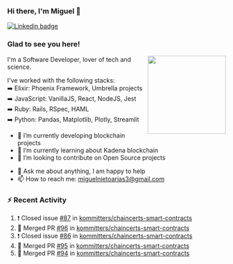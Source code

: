 ### Hi there, I'm Miguel 👋

<a href="https://linkedin.com/in/miguelnietoa/" target="_blank" rel="noopener noreferrer">
  <img src="https://img.shields.io/badge/-LinkedIn-0e76a8?style=flat-square&logo=Linkedin&logoColor=white" alt="Linkedin badge">
</a>
<!-- [![Website Badge](https://img.shields.io/badge/Website-3b5998?style=flat-square&logo=google-chrome&logoColor=white)](#notavailablenow#) 

<img src="https://i.imgur.com/tbrLrt5.gif" width=400 alt="Coding GIF" align="right"/>
-->


### Glad to see you here!
<a href="https://github.com/miguelnietoa"><img src="https://github-readme-stats-git-masterrstaa-rickstaa.vercel.app/api?username=miguelnietoa&show_icons=true&hide_border=true&count_private=true&include_all_commits=true&theme=tokyonight" height="180em" align="right"/></a>
I'm a Software Developer, lover of tech and science. 

I've worked with the following stacks:\
➡️ Elixir: Phoenix Framework, Umbrella projects\
➡️ JavaScript: VanillaJS, React, NodeJS, Jest\
➡️ Ruby: Rails, RSpec, HAML\
➡️ Python: Pandas, Matplotlib, Plotly, Streamlit

- 🔭 I’m currently developing blockchain projects
- 🌱 I’m currently learning about Kadena blockchain
- 👯 I’m looking to contribute on Open Source projects
<!-- 
- 😄 I just finished a Machine Learning course! 
- 🤔 I’m looking for help with ...
-->
- 💬 Ask me about anything, I am happy to help
- 📫 How to reach me: miguelnietoarias3@gmail.com


### ⚡ Recent Activity

<!--START_SECTION:activity-->
1. ❗️ Closed issue [#87](https://github.com/kommitters/chaincerts-smart-contracts/issues/87) in [kommitters/chaincerts-smart-contracts](https://github.com/kommitters/chaincerts-smart-contracts)
2. 🎉 Merged PR [#96](https://github.com/kommitters/chaincerts-smart-contracts/pull/96) in [kommitters/chaincerts-smart-contracts](https://github.com/kommitters/chaincerts-smart-contracts)
3. ❗️ Closed issue [#86](https://github.com/kommitters/chaincerts-smart-contracts/issues/86) in [kommitters/chaincerts-smart-contracts](https://github.com/kommitters/chaincerts-smart-contracts)
4. 🎉 Merged PR [#95](https://github.com/kommitters/chaincerts-smart-contracts/pull/95) in [kommitters/chaincerts-smart-contracts](https://github.com/kommitters/chaincerts-smart-contracts)
5. 🎉 Merged PR [#94](https://github.com/kommitters/chaincerts-smart-contracts/pull/94) in [kommitters/chaincerts-smart-contracts](https://github.com/kommitters/chaincerts-smart-contracts)
<!--END_SECTION:activity-->
